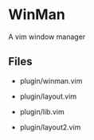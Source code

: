 # WinMan
A vim window manager

## Files
- plugin/winman.vim
- plugin/layout.vim
- plugin/lib.vim


- plugin/layout2.vim
